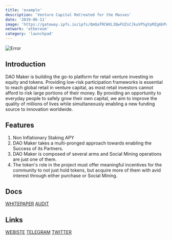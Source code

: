 ```yaml
---
title: 'example'
description: 'Venture Capital ReCreated for the Masses'
date: '2019-06-11'
image: 'https://gateway.ipfs.io/ipfs/QmQaTRCWXL3QwFUZsCJkuVPSgYpMZg6bPd3de7DzczqeTF'
network: 'ethereum'
category: 'launchpad'
---
```


![Error](https://gateway.ipfs.io/ipfs/QmfYzp9dt87jMFXFNJLihHb55Kp2yktSZL7XuDhBBSGie4)

## Introduction
DAO Maker is building the go-to platform for retail venture investing in equity and tokens. Providing low-risk participation frameworks is essential to reach global retail in venture capital, as most retail investors cannot afford to risk large portions of their money. By providing an opportunity to everyday people to safely grow their own capital, we aim to improve the quality of millions of lives while simultaneously enabling a new funding source to innovation worldwide.

## Features
1. Non Inflationary Staking APY
2. DAO Maker takes a multi-pronged approach towards enabling the Success of its Partners.
3. DAO Maker is composed of several arms and Social Mining operations are just one of them.
4. The token's role in the project must offer meaningful incentives for the community to not just hold tokens, but acquire more of them with avid interest through either purchase or Social Mining.



## Docs

[WHITEPAPER](https://gateway.ipfs.io/ipfs/QmRB4WvZPgV6Mh53xEmyfX2Phnp2CCKSKbMCY43advD4nH)
[AUDIT](https://gateway.ipfs.io/ipfs/QmY1i15sTvHUbsZ3oqgZP2KhQmMTHNfQEqw4ZUTjsAqPU2)


## Links

[WEBISTE](https://daomaker.com/)
[TELEGRAM](https://t.me/daomaker)
[TWITTER](https://twitter.com/thedaomaker)